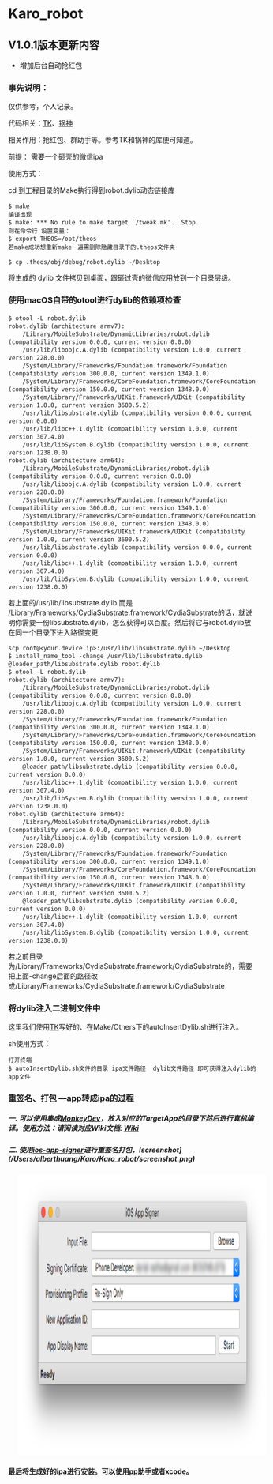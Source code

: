 # Karo_robot	

## V1.0.1版本更新内容

- 增加后台自动抢红包

### 事先说明：	

仅供参考，个人记录。

代码相关：[TK](https://github.com/TKkk-iOSer)、[锅神](https://github.com/buginux)

相关作用：抢红包、群助手等。参考TK和锅神的库便可知道。

前提： 需要一个砸壳的微信ipa

使用方式：

cd 到工程目录的Make执行得到robot.dylib动态链接库

```shell
$ make 
编译出现
$ make: *** No rule to make target `/tweak.mk'.  Stop.  
则在命令行 设置变量：
$ export THEOS=/opt/theos  
若make成功想重新make一遍需删除隐藏目录下的.theos文件夹
```

```shell
$ cp .theos/obj/debug/robot.dylib ~/Desktop
```

将生成的 dylib 文件拷贝到桌面，跟砸过壳的微信应用放到一个目录层级。

### 使用macOS自带的otool进行dylib的依赖项检查

```shell
$ otool -L robot.dylib
robot.dylib (architecture armv7):
	/Library/MobileSubstrate/DynamicLibraries/robot.dylib (compatibility version 0.0.0, current version 0.0.0)
	/usr/lib/libobjc.A.dylib (compatibility version 1.0.0, current version 228.0.0)
	/System/Library/Frameworks/Foundation.framework/Foundation (compatibility version 300.0.0, current version 1349.1.0)
	/System/Library/Frameworks/CoreFoundation.framework/CoreFoundation (compatibility version 150.0.0, current version 1348.0.0)
	/System/Library/Frameworks/UIKit.framework/UIKit (compatibility version 1.0.0, current version 3600.5.2)
	/usr/lib/libsubstrate.dylib (compatibility version 0.0.0, current version 0.0.0)
	/usr/lib/libc++.1.dylib (compatibility version 1.0.0, current version 307.4.0)
	/usr/lib/libSystem.B.dylib (compatibility version 1.0.0, current version 1238.0.0)
robot.dylib (architecture arm64):
	/Library/MobileSubstrate/DynamicLibraries/robot.dylib (compatibility version 0.0.0, current version 0.0.0)
	/usr/lib/libobjc.A.dylib (compatibility version 1.0.0, current version 228.0.0)
	/System/Library/Frameworks/Foundation.framework/Foundation (compatibility version 300.0.0, current version 1349.1.0)
	/System/Library/Frameworks/CoreFoundation.framework/CoreFoundation (compatibility version 150.0.0, current version 1348.0.0)
	/System/Library/Frameworks/UIKit.framework/UIKit (compatibility version 1.0.0, current version 3600.5.2)
	/usr/lib/libsubstrate.dylib (compatibility version 0.0.0, current version 0.0.0)
	/usr/lib/libc++.1.dylib (compatibility version 1.0.0, current version 307.4.0)
	/usr/lib/libSystem.B.dylib (compatibility version 1.0.0, current version 1238.0.0)
```

若上面的/usr/lib/libsubstrate.dylib 而是 /Library/Frameworks/CydiaSubstrate.framework/CydiaSubstrate的话，就说明你需要一份libsubstrate.dylib，怎么获得可以百度。然后将它与robot.dylib放在同一个目录下进入路径变更

```shell
scp root@<your.device.ip>:/usr/lib/libsubstrate.dylib ~/Desktop
$ install_name_tool -change /usr/lib/libsubstrate.dylib @loader_path/libsubstrate.dylib robot.dylib
$ otool -L robot.dylib
robot.dylib (architecture armv7):
	/Library/MobileSubstrate/DynamicLibraries/robot.dylib (compatibility version 0.0.0, current version 0.0.0)
	/usr/lib/libobjc.A.dylib (compatibility version 1.0.0, current version 228.0.0)
	/System/Library/Frameworks/Foundation.framework/Foundation (compatibility version 300.0.0, current version 1349.1.0)
	/System/Library/Frameworks/CoreFoundation.framework/CoreFoundation (compatibility version 150.0.0, current version 1348.0.0)
	/System/Library/Frameworks/UIKit.framework/UIKit (compatibility version 1.0.0, current version 3600.5.2)
	@loader_path/libsubstrate.dylib (compatibility version 0.0.0, current version 0.0.0)
	/usr/lib/libc++.1.dylib (compatibility version 1.0.0, current version 307.4.0)
	/usr/lib/libSystem.B.dylib (compatibility version 1.0.0, current version 1238.0.0)
robot.dylib (architecture arm64):
	/Library/MobileSubstrate/DynamicLibraries/robot.dylib (compatibility version 0.0.0, current version 0.0.0)
	/usr/lib/libobjc.A.dylib (compatibility version 1.0.0, current version 228.0.0)
	/System/Library/Frameworks/Foundation.framework/Foundation (compatibility version 300.0.0, current version 1349.1.0)
	/System/Library/Frameworks/CoreFoundation.framework/CoreFoundation (compatibility version 150.0.0, current version 1348.0.0)
	/System/Library/Frameworks/UIKit.framework/UIKit (compatibility version 1.0.0, current version 3600.5.2)
	@loader_path/libsubstrate.dylib (compatibility version 0.0.0, current version 0.0.0)
	/usr/lib/libc++.1.dylib (compatibility version 1.0.0, current version 307.4.0)
	/usr/lib/libSystem.B.dylib (compatibility version 1.0.0, current version 1238.0.0)
```

若之前目录为/Library/Frameworks/CydiaSubstrate.framework/CydiaSubstrate的，需要把上面-change后面的路径改成/Library/Frameworks/CydiaSubstrate.framework/CydiaSubstrate

### 将dylib注入二进制文件中

这里我们使用[TK](https://github.com/TKkk-iOSer/WeChatPlugin-iOS)写好的、在Make/Others下的autoInsertDylib.sh进行注入。

sh使用方式：

```shell
打开终端
$ autoInsertDylib.sh文件的目录 ipa文件路径  dylib文件路径 即可获得注入dylib的app文件
```

### 重签名、打包 —app转成ipa的过程

##### 一. 可以使用集成[MonkeyDev](https://github.com/AloneMonkey/MonkeyDev)，放入对应的TargetApp的目录下然后进行真机编译。使用方法：请阅读对应Wiki文档: [Wiki](https://github.com/AloneMonkey/MonkeyDev/wiki)

##### 二. 使用[ios-app-signer](http://dantheman827.github.io/ios-app-signer/)进行重签名打包，!screenshot](/Users/alberthuang/Karo/Karo_robot/screenshot.png)

<img src="./screenshot.png" height="568" hspace="20">



#### 最后将生成好的ipa进行安装。可以使用pp助手或者xcode。


